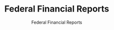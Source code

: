 ---
layout: resources-landing
title: Federal Financial Reports
subtitle: Federal Financial Reports
filters: financial-reporting federal-agency
external_url: https://fasab.gov/resources/federal-financial-reports/
---